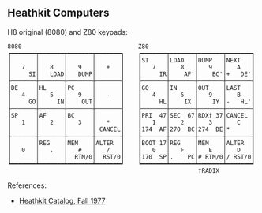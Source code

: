 Heathkit Computers
------------------

H8 original (8080) and Z80 keypads:


    8080                                 Z80
    ┏━━━━━━━┯━━━━━━━┯━━━━━━━┯━━━━━━━┓    ┏━━━━━━━┯━━━━━━━┯━━━━━━━┯━━━━━━━┓
    ┃       │       │       │       ┃    ┃SI     │LOAD   │DUMP   │NEXT   ┃
    ┃   7   │   8   │   9   │   +   ┃    ┃   7   │   8   │   9   │   A   ┃
    ┃     SI│   LOAD│   DUMP│       ┃    ┃     IR│    AF'│    BC'│+   DE'┃
    ┠───────┼───────┼───────┼───────┨    ┠───────┼───────┼───────┼───────┨
    ┃DE     │HL     │PC     │       ┃    ┃GO     │IN     │OUT    │LAST   ┃
    ┃   4   │   5   │   9   │   -   ┃    ┃   4   │   5   │   9   │   B   ┃
    ┃     GO│     IN│    OUT│       ┃    ┃     HL│    IX │    IY │-   HL'┃
    ┠───────┼───────┼───────┼───────┨    ┠───────┼───────┼───────┼───────┨
    ┃SP     │AF     │BC     │       ┃    ┃PRI  47│SEC  67│RDX† 37│CANCEL ┃
    ┃   1   │   2   │   3   │   *   ┃    ┃   1   │   2   │   3   │   C   ┃
    ┃       │       │       │ CANCEL┃    ┃174  AF│270  BC│274  DE│*      ┃
    ┠───────┼───────┼───────┼───────┨    ┠───────┼───────┼───────┼───────┨
    ┃       │REG    │MEM    │ALTER  ┃    ┃BOOT 17│REG    │MEM    │ALTER  ┃
    ┃   0   │   .   │   #   │   /   ┃    ┃   0   │   F   │   E   │   D   ┃
    ┃       │       │  RTM/0│  RST/0┃    ┃170  SP│.    PC│# RTM/0│/ RST/0┃
    ┗━━━━━━━┷━━━━━━━┷━━━━━━━┷━━━━━━━┛    ┗━━━━━━━┷━━━━━━━┷━━━━━━━┷━━━━━━━┛
                                                          †RADIX

References:
- [Heathkit Catalog, Fall 1977][hk77]



<!-------------------------------------------------------------------->
[hk77]: https://heathkit.garlanger.com/catalogs/1977/Heathkit_Catalog_817.pdf
